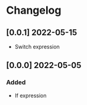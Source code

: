 # Changelog

## [0.0.1] 2022-05-15

- Switch expression

## [0.0.0] 2022-05-05

### Added

- If expression
